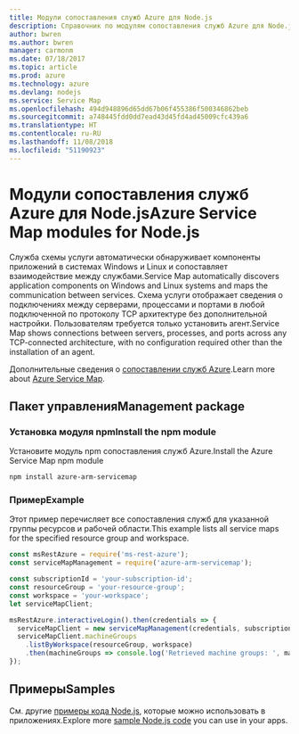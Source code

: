 ```yaml
---
title: Модули сопоставления служб Azure для Node.js
description: Справочник по модулям сопоставления служб Azure для Node.js
author: bwren
ms.author: bwren
manager: carmonm
ms.date: 07/18/2017
ms.topic: article
ms.prod: azure
ms.technology: azure
ms.devlang: nodejs
ms.service: Service Map
ms.openlocfilehash: 494d948896d65dd67b06f455386f500346862beb
ms.sourcegitcommit: a748445fdd0dd7ead43d45fd4ad45009cfc439a6
ms.translationtype: HT
ms.contentlocale: ru-RU
ms.lasthandoff: 11/08/2018
ms.locfileid: "51190923"
---
```

# <a name="azure-service-map-modules-for-nodejs"></a><span data-ttu-id="207b4-103">Модули сопоставления служб Azure для Node.js</span><span class="sxs-lookup"><span data-stu-id="207b4-103">Azure Service Map modules for Node.js</span></span>

<span data-ttu-id="207b4-104">Служба схемы услуги автоматически обнаруживает компоненты приложений в системах Windows и Linux и сопоставляет взаимодействие между службами.</span><span class="sxs-lookup"><span data-stu-id="207b4-104">Service Map automatically discovers application components on Windows and Linux systems and maps the communication between services.</span></span> <span data-ttu-id="207b4-105">Схема услуги отображает сведения о подключениях между серверами, процессами и портами в любой подключенной по протоколу TCP архитектуре без дополнительной настройки. Пользователям требуется только установить агент.</span><span class="sxs-lookup"><span data-stu-id="207b4-105">Service Map shows connections between servers, processes, and ports across any TCP-connected architecture, with no configuration required other than the installation of an agent.</span></span>

<span data-ttu-id="207b4-106">Дополнительные сведения о [сопоставлении служб Azure](https://docs.microsoft.com/azure/operations-management-suite/operations-management-suite-service-map).</span><span class="sxs-lookup"><span data-stu-id="207b4-106">Learn more about [Azure Service Map](https://docs.microsoft.com/azure/operations-management-suite/operations-management-suite-service-map).</span></span>

## <a name="management-package"></a><span data-ttu-id="207b4-107">Пакет управления</span><span class="sxs-lookup"><span data-stu-id="207b4-107">Management package</span></span>

### <a name="install-the-npm-module"></a><span data-ttu-id="207b4-108">Установка модуля npm</span><span class="sxs-lookup"><span data-stu-id="207b4-108">Install the npm module</span></span>

<span data-ttu-id="207b4-109">Установите модуль npm сопоставления служб Azure.</span><span class="sxs-lookup"><span data-stu-id="207b4-109">Install the Azure Service Map npm module</span></span>

```bash
npm install azure-arm-servicemap
```

### <a name="example"></a><span data-ttu-id="207b4-110">Пример</span><span class="sxs-lookup"><span data-stu-id="207b4-110">Example</span></span>

<span data-ttu-id="207b4-111">Этот пример перечисляет все сопоставления служб для указанной группы ресурсов и рабочей области.</span><span class="sxs-lookup"><span data-stu-id="207b4-111">This example lists all service maps for the specified resource group and workspace.</span></span>

```javascript
const msRestAzure = require('ms-rest-azure');
const serviceMapManagement = require('azure-arm-servicemap');

const subscriptionId = 'your-subscription-id';
const resourceGroup = 'your-resource-group';
const workspace = 'your-workspace';
let serviceMapClient;

msRestAzure.interactiveLogin().then(credentials => {
  serviceMapClient = new serviceMapManagement(credentials, subscriptionId);
  serviceMapClient.machineGroups
    .listByWorkspace(resourceGroup, workspace)
    .then(machineGroups => console.log('Retrieved machine groups: ', machineGroups));
});
```

## <a name="samples"></a><span data-ttu-id="207b4-112">Примеры</span><span class="sxs-lookup"><span data-stu-id="207b4-112">Samples</span></span>

<span data-ttu-id="207b4-113">См. другие [примеры кода Node.js](https://azure.microsoft.com/resources/samples/?platform=nodejs), которые можно использовать в приложениях.</span><span class="sxs-lookup"><span data-stu-id="207b4-113">Explore more [sample Node.js code](https://azure.microsoft.com/resources/samples/?platform=nodejs) you can use in your apps.</span></span>
